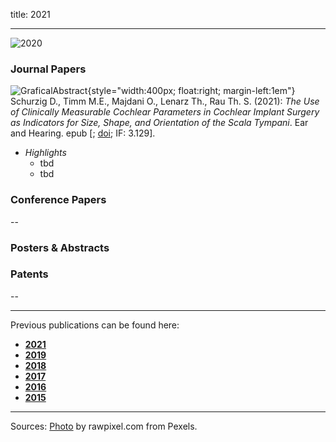 title: 2021
- - -
![2020](BannerPaper2021.jpg)




### Journal Papers

![GraficalAbstract](.jpg){style="width:400px; float:right; margin-left:1em"} Schurzig D., Timm M.E., Majdani O., Lenarz Th., Rau Th. S. (2021): _The Use of Clinically Measurable Cochlear Parameters in Cochlear Implant Surgery as Indicators for Size, Shape, and Orientation of the Scala Tympani_.  Ear and Hearing. epub \[[<span class="glyphicon glyphicon-file" aria-hidden="true"></span>](https://journals.lww.com/ear-hearing/Abstract/9000/The_Use_of_Clinically_Measurable_Cochlear.98564.aspx); [<span class="glyphicon glyphicon-link" aria-hidden="true"></span> doi](https://doi.org/10.1097/aud.0000000000000998); IF: 3.129\]. 
 	
- *Highlights*
    - tbd
    - tbd



### Conference Papers

--

### Posters & Abstracts




### Patents
--

- - -

Previous publications can be found here:

* [**2021**](v2020.html)
* [**2019**](v2019.html)
* [**2018**](w2018.html)
* [**2017**](x2017.html)
* [**2016**](y2016.html)
* [**2015**](z2015.html)

- - - 
Sources: [Photo](https://www.pexels.com/photo/woman-uses-black-typewriter-917476) by rawpixel.com from Pexels.

